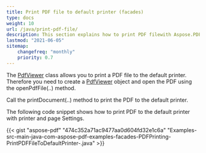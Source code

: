```yaml
---
title: Print PDF file to default printer (facades)
type: docs
weight: 10
url: /java/print-pdf-file/
description: This section explains how to print PDF filewith Aspose.PDF Facades using PdfViewer Class.
lastmod: "2021-06-05"
sitemap:
    changefreq: "monthly"
    priority: 0.7
---
```


The [PdfViewer](https://apireference.aspose.com/java/pdf/com.aspose.pdf.facades/PdfViewer) class allows you to print a PDF file to the default printer. Therefore you need to create a [PdfViewer](https://apireference.aspose.com/java/pdf/com.aspose.pdf.facades/PdfViewer) object and open the PDF using the openPdfFile(..) method.

Call the printDocument(..) method to print the PDF to the default printer.

The following code snippet shows how to print PDF to the default printer with printer and page Settings.

{{< gist "aspose-pdf" "474c352a71ac9477aa0d604fd32e1c6a" "Examples-src-main-java-com-aspose-pdf-examples-facades-PDFPrinting-PrintPDFFileToDefaultPrinter-.java" >}}


